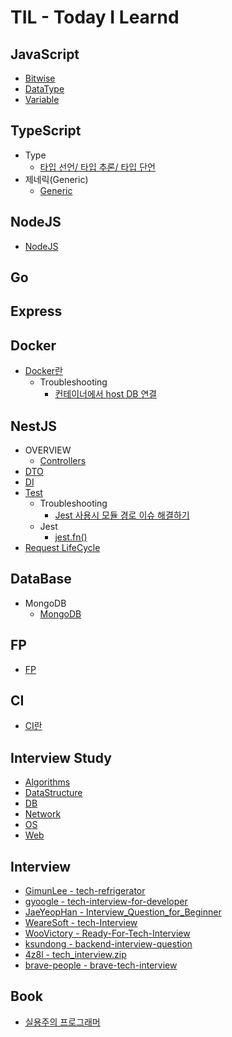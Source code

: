 # TIL - Today I Learnd

## JavaScript

- [Bitwise](./JavaScript/Bitwise.md)
- [DataType](./JavaScript/DataType.md)
- [Variable](./JavaScript/Variable.md)

## TypeScript

- Type
    - [타입 선언/ 타입 추론/ 타입 단언](./TypeScript/Type/%EC%84%A0%EC%96%B8%EC%B6%94%EB%A1%A0%EB%8B%A8%EC%96%B8.md)
- 제네릭(Generic)
    - [Generic](./TypeScript/Generic/Generic.md)

## NodeJS
- [NodeJS](./NodeJS/NodeJS.md)

## Go

## Express

## Docker
- [Docker란](./Docker/Docker.md)
    - Troubleshooting
        - [컨테이너에서 host DB 연결](./Docker/컨테이너에서%20host%20DB연결.md)

## NestJS

- OVERVIEW
    - [Controllers](./NestJS/OVERVIEW/Controllers.md)
- [DTO](./NestJS/DTO/DTO.md)
- [DI](./NestJS/DI/DependencyInjection.md)
- [Test](./NestJS/Test/Test.md)
    - Troubleshooting
        - [Jest 사용시 모듈 경로 이슈 해결하기](./NestJS/Test/Issue/Jest%20%EC%82%AC%EC%9A%A9%EC%8B%9C%20%EB%AA%A8%EB%93%88%20%EA%B2%BD%EB%A1%9C%20%EC%9D%B4%EC%8A%88%20%ED%95%B4%EA%B2%B0%ED%95%98%EA%B8%B0.md)
    - Jest
        - [jest.fn()](./NestJS/Test/Jest/jest.fn().md)
- [Request LifeCycle](./NestJS/Request%20LifeCycle/Request%20LifeCycle.md)

## DataBase
- MongoDB
    - [MongoDB](./DataBase/NoSQL/MongoDB/MongoDB.md)

## FP
- [FP](./FP/FP.md)

## CI
- [CI란](./CI/CI%EB%9E%80.md)

## Interview Study

- [Algorithms](./Interview/Algorithms.md)
- [DataStructure](./Interview/DataStructure.md)
- [DB](./Interview/DB.md)
- [Network](./Interview/Network.md)
- [OS](./Interview/OS.md)
- [Web](./Interview/Web.md)

## Interview

- [GimunLee - tech-refrigerator](https://github.com/GimunLee/tech-refrigerator)
- [gyoogle - tech-interview-for-developer](https://github.com/gyoogle/tech-interview-for-developer)
- [JaeYeopHan - Interview_Question_for_Beginner](https://github.com/JaeYeopHan/Interview_Question_for_Beginner)
- [WeareSoft - tech-Interview](https://github.com/WeareSoft/tech-interview)
- [WooVictory - Ready-For-Tech-Interview](https://github.com/WooVictory/Ready-For-Tech-Interview)
- [ksundong - backend-interview-question](https://github.com/ksundong/backend-interview-question)
- [4z8l - tech_interview.zip](https://github.com/4z7l/tech_interview.zip)
- [brave-people - brave-tech-interview](https://github.com/brave-people/brave-tech-interview)

## Book

- [실용주의 프로그래머](./Book/%EC%8B%A4%EC%9A%A9%EC%A3%BC%EC%9D%98%20%ED%94%84%EB%A1%9C%EA%B7%B8%EB%9E%98%EB%A8%B8.md)